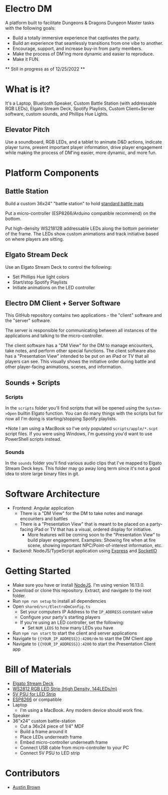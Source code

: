 # Electro DM

A platform built to facilitate Dungeons & Dragons Dungeon Master tasks with the following goals:
- Build a totally immersive experience that captivates the party.
- Build an experience that seamlessly transitions from one vibe to another.
- Encourage, support, and increase buy-in from party members.
- Make the process of DM'ing more dynamic and easier to reproduce.
- Make it FUN.

** Still in progress as of 12/25/2022 **

# What is it?

It's a Laptop, Bluetooth Speaker, Custom Battle Station (with addressable RGB LEDs), Elgato Stream Deck, Spotify Playlists, Custom Client+Server software, custom sounds, and Phillips Hue Lights.

## Elevator Pitch

Use a soundboard, RGB LEDs, and a tablet to animate D&D actions, indicate player turns, present important player information, drive player engagement while making the process of DM'ing easier, more dynamic, and more fun.

# Platform Components

## Battle Station

Build a custom 36x24" "battle station" to hold [standard battle mats](https://www.amazon.com/gp/product/B085198LF5/ref=ppx_yo_dt_b_search_asin_title?ie=UTF8&psc=1)

Put a micro-controller (ESP8266/Arduino compatible recommend) on the bottom.

Put high-density WS21812B addressable LEDs along the bottom perimeter of the frame. The LEDs show custom animations and track initiative based on where players are sitting.
## Elgato Stream Deck

Use an Elgato Stream Deck to control the following:
- Set Phillips Hue light colors
- Start/stop Spotify Playlists
- Initiate animations on the LED controller

## Electro DM Client + Server Software

This GitHub repository contains two applications - the "client" software and the "server" software.

The server is responsible for communicating between all instances of the applications and talking to the micro-controller.

The client software has a "DM View" for the DM to manage encounters, take notes, and perform other special functions. The client software also has a "Presentation View" intended to be put on an iPad or TV that all players can see. This visually shows the initiative order during battle and other player-facing animations, scenes, and information.

## Sounds + Scripts

### Scripts

In the `scripts` folder you'll find scripts that will be opened using the `System->Open` builtin Elgato function. You can do many things with the scripts but for now all I'm doing is starting/stopping Spotify playlists.

*Note I am using a MacBook so I've only populated `scripts/apple/*.scpt` script files. If you were using Windows, I'm guessing you'd want to use PowerShell scripts instead.

### Sounds

In the `sounds` folder you'll find various audio clips that I've mapped to Elgato Stream Deck keys. This folder may go away long term since it's not a good idea to store large binary files in git.

# Software Architecture

- Frontend: Angular application
  - There is a "DM View" for the DM to take notes and manage encounters and battles
  - There is a "Presentation View" that is meant to be placed on a party-facing iPad or TV that has a visual, ordered display for initiative.
    - More features will be coming soon to the "Presentation View" to build player engagement. Examples: Showing fire when at fire scene, showing important NPC/Point-of-interest information, etc.
- Backend: NodeJS/TypeScript application using [Express](https://expressjs.com/) and [SocketIO](https://socket.io/get-started/chat)

# Getting Started

- Make sure you have or install [NodeJS](https://nodejs.org/en/). I'm using version 16.13.0.
- Download or clone this repository. Extract, and navigate to the root folder.
- Run `npm run setup` to install all dependencies
- Open `shared/src/ElectroDmConfig.ts`
  - Set your computers IP Address to the `IP_ADDRESS` constant value
  - Configure your party's starting players
  - If you're using an LED controller, set the following:
    - Set `NUM_LEDS` to how many LEDs you have
- Run `npm run start` to start the client and server applications
- Navigate to `{{YOUR_IP_ADDRESS}}:4200/dm` to start the DM Client app
- Navigate to `{{YOUR_IP_ADDRESS}}:4200` to start the Presentation Client app

# Bill of Materials

- [Elgato Stream Deck](https://www.amazon.com/gp/product/B06XKNZT1P/ref=ppx_yo_dt_b_search_asin_title?ie=UTF8&psc=1)
- [WS2812 RGB LED Strip (High Density, 144LEDs/m)](https://www.amazon.com/gp/product/B079ZRLMQR/ref=ppx_yo_dt_b_search_asin_title?ie=UTF8&psc=1)
- [5V PSU for LED Strip](https://www.amazon.com/s?k=ws2812+power+supply&ref=nb_sb_noss_1)
- [ESP8266](https://www.amazon.com/gp/product/B07RNX3W9J/ref=ppx_yo_dt_b_search_asin_title?ie=UTF8&psc=1) or compatible
- Laptop
  - I'm using a MacBook. Any modern device should work fine.
- Speaker
- 36"x24" custom battle-station
  - Cut a 36x24 piece of 1/4" MDF
  - Build a frame around it
  - Place LEDs underneath frame
  - Embed micro-controller underneath frame
  - Connect USB cable from micro-controller to your PC
  - Connect 5V PSU to LED strip

# Contributors

- [Austin Brown](mailto:austinbrown2500@gmail.com)


